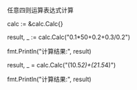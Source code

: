 任意四则运算表达式计算


calc := &calc.Calc{}


result, _ := calc.Calc("0.1*50+0.2+0.3/0.2")


fmt.Println("计算结果:", result)

result, _ = calc.Calc("(10.5*2)+(21.5*4)")


fmt.Println("计算结果:", result)
